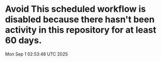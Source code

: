 # Avoid This scheduled workflow is disabled because there hasn't been activity in this repository for at least 60 days.
Mon Sep  1 02:53:48 UTC 2025
